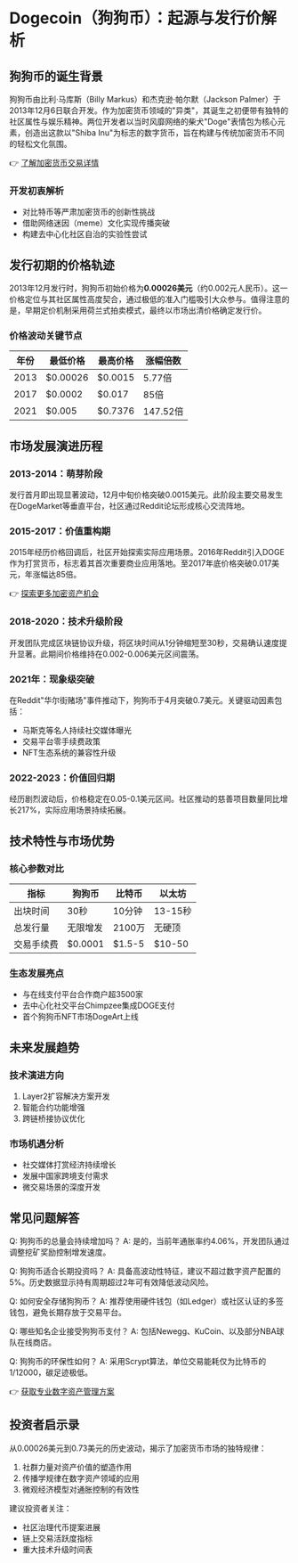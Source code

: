 # Dogecoin（狗狗币）：起源与发行价解析

## 狗狗币的诞生背景

狗狗币由比利·马库斯（Billy Markus）和杰克逊·帕尔默（Jackson Palmer）于2013年12月6日联合开发。作为加密货币领域的"异类"，其诞生之初便带有独特的社区属性与娱乐精神。两位开发者以当时风靡网络的柴犬"Doge"表情包为核心元素，创造出这款以"Shiba Inu"为标志的数字货币，旨在构建与传统加密货币不同的轻松文化氛围。

👉 [了解加密货币交易详情](https://bit.ly/okx_welcome)

### 开发初衷解析
- 对比特币等严肃加密货币的创新性挑战
- 借助网络迷因（meme）文化实现传播突破
- 构建去中心化社区自治的实验性尝试

## 发行初期的价格轨迹

2013年12月发行时，狗狗币初始价格为**0.00026美元**（约0.002元人民币）。这一价格定位与其社区属性高度契合，通过极低的准入门槛吸引大众参与。值得注意的是，早期定价机制采用荷兰式拍卖模式，最终以市场出清价格确定发行价。

### 价格波动关键节点
| 年份 | 最低价格 | 最高价格 | 涨幅倍数 |
|------|----------|----------|----------|
| 2013 | $0.00026 | $0.0015  | 5.77倍   |
| 2017 | $0.0002  | $0.017   | 85倍     |
| 2021 | $0.005   | $0.7376  | 147.52倍 |

## 市场发展演进历程

### 2013-2014：萌芽阶段
发行首月即出现显著波动，12月中旬价格突破0.0015美元。此阶段主要交易发生在DogeMarket等垂直平台，社区通过Reddit论坛形成核心交流阵地。

### 2015-2017：价值重构期
2015年经历价格回调后，社区开始探索实际应用场景。2016年Reddit引入DOGE作为打赏货币，标志着其首次重要商业应用落地。至2017年底价格突破0.017美元，年涨幅达85倍。

👉 [探索更多加密资产机会](https://bit.ly/okx_welcome)

### 2018-2020：技术升级阶段
开发团队完成区块链协议升级，将区块时间从1分钟缩短至30秒，交易确认速度提升显著。此期间价格维持在0.002-0.006美元区间震荡。

### 2021年：现象级突破
在Reddit"华尔街赌场"事件推动下，狗狗币于4月突破0.7美元。关键驱动因素包括：
- 马斯克等名人持续社交媒体曝光
- 交易平台零手续费政策
- NFT生态系统的兼容性升级

### 2022-2023：价值回归期
经历剧烈波动后，价格稳定在0.05-0.1美元区间。社区推动的慈善项目数量同比增长217%，实际应用场景持续拓展。

## 技术特性与市场优势

### 核心参数对比
| 指标        | 狗狗币        | 比特币       | 以太坊      |
|-------------|---------------|--------------|-------------|
| 出块时间    | 30秒          | 10分钟       | 13-15秒     |
| 总发行量    | 无限增发      | 2100万       | 无硬顶      |
| 交易手续费  | $0.0001       | $1.5-5       | $10-50      |

### 生态发展亮点
- 与在线支付平台合作商户超3500家
- 去中心化社交平台Chimpzee集成DOGE支付
- 首个狗狗币NFT市场DogeArt上线

## 未来发展趋势

### 技术演进方向
1. Layer2扩容解决方案开发
2. 智能合约功能增强
3. 跨链桥接协议优化

### 市场机遇分析
- 社交媒体打赏经济持续增长
- 发展中国家跨境支付需求
- 微交易场景的深度开发

## 常见问题解答

Q: 狗狗币的总量会持续增加吗？
A: 是的，当前年通胀率约4.06%，开发团队通过调整挖矿奖励控制增发速度。

Q: 狗狗币适合长期投资吗？
A: 具备高波动性特征，建议不超过数字资产配置的5%。历史数据显示持有周期超过2年可有效降低波动风险。

Q: 如何安全存储狗狗币？
A: 推荐使用硬件钱包（如Ledger）或社区认证的多签钱包，避免长期存放于交易平台。

Q: 哪些知名企业接受狗狗币支付？
A: 包括Newegg、KuCoin、以及部分NBA球队在线商店。

Q: 狗狗币的环保性如何？
A: 采用Scrypt算法，单位交易能耗仅为比特币的1/12000，碳足迹极低。

👉 [获取专业数字资产管理方案](https://bit.ly/okx_welcome)

## 投资者启示录

从0.00026美元到0.73美元的历史波动，揭示了加密货币市场的独特规律：
1. 社群力量对资产价值的塑造作用
2. 传播学规律在数字资产领域的应用
3. 微观经济模型对通胀控制的有效性

建议投资者关注：
- 社区治理代币提案进展
- 链上交易活跃度指标
- 重大技术升级时间表

